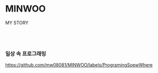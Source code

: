 # MINWOO
MY STORY

　  
　  
### 일상 속 프로그래밍
https://github.com/mw08081/MINWOO/labels/ProgramingSoewWhere
